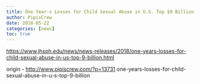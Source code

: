 ```yaml
---
title: One Year-s Losses for Child Sexual Abuse in U.S. Top $9 Billion
author: PipisCrew
date: 2018-05-22
categories: [news]
toc: true
---
```


https://www.jhsph.edu/news/news-releases/2018/one-years-losses-for-child-sexual-abuse-in-us-top-9-billion.html

origin - http://www.pipiscrew.com/?p=13731 one-years-losses-for-child-sexual-abuse-in-u-s-top-9-billion